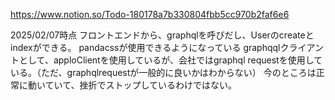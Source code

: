 https://www.notion.so/Todo-180178a7b330804fbb5cc970b2faf6e6

2025/02/07時点
フロントエンドから、graphqlを呼びだし、Userのcreateとindexができる。
pandacssが使用できるようになっている
graphqqlクライアントとして、apploClientを使用しているが、会社ではgraphql requestを使用している。（ただ、graphqlrequestが一般的に良いかはわからない）
今のところは正常に動いていて、挫折でストップしているわけではない。
